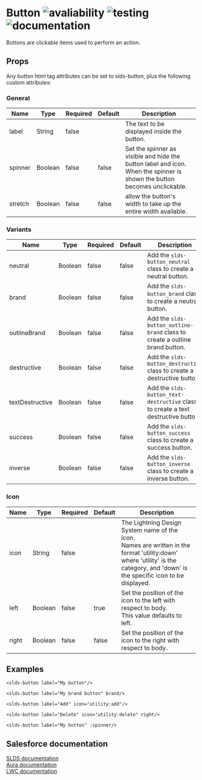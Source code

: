 # Button ![avaliability](https://img.shields.io/badge/avaliability-available-green.svg)  ![testing](https://img.shields.io/badge/testing-partial-yellow.svg) ![documentation](https://img.shields.io/badge/documentation-documented-green.svg)

Buttons are clickable items used to perform an action.

## Props
Any button html tag attributes can be set to slds-button, plus the following custom attributes:

### General

| Name     | Type    | Required | Default | Description |
| -------- | ------- | -------- | ------- | ----------- |
| label    | String  | false    |         | The text to be displayed inside the button. |
| spinner  | Boolean | false    | false   | Set the spinner as visible and hide the button label and icon.<br>When the spinner is shown the button becomes unclickable. |
| stretch  | Boolean | false    | false   | allow the button's width to take up the entire width available. |

### Variants

| Name            | Type    | Required | Default | Description |
| --------------- | ------- | -------- | ------- | ----------- |
| neutral         | Boolean | false    | false   | Add the `slds-button_neutral` class to create a neutral button. |
| brand           | Boolean | false    | false   | Add the `slds-button_brand` class to create a neutral button. |
| outlineBrand    | Boolean | false    | false   | Add the `slds-button_outline-brand` class to create a outline brand button. |
| destructive     | Boolean | false    | false   | Add the `slds-button_destructive` class to create a destructive button. |
| textDestructive | Boolean | false    | false   | Add the `slds-button_text-destructive` class to create a text destructive button. |
| success         | Boolean | false    | false   | Add the `slds-button_success` class to create a success button. |
| inverse         | Boolean | false    | false   | Add the `slds-button_inverse` class to create a inverse  button. |

### Icon

| Name  | Type    | Required | Default | Description |
| ----- | ------- | -------- | ------- | ----------- |
| icon  | String  | false    |         | The Lightning Design System name of the icon.<br>Names are written in the format 'utility:down' where 'utility' is the category, and 'down' is the specific icon to be displayed. |
| left  | Boolean | false    | true    | Set the position of the icon to the left with respect to body.<br>This value defaults to left. |
| right | Boolean | false    | false   | Set the position of the icon to the right with respect to body. |

## Examples

```vue
<slds-button label="My button"/>

<slds-button label="My brand button" brand/>

<slds-button label="Add" icon="utility:add"/>

<slds-button label="Delete" icon="utility:delete" right/>

<slds-button label="My button" :spinner/>

```

## Salesforce documentation
[SLDS documentation](https://www.lightningdesignsystem.com/components/buttons/)<br>
[Aura documentation](https://developer.salesforce.com/docs/component-library/bundle/lightning:button)<br>
[LWC documentation](https://developer.salesforce.com/docs/component-library/bundle/lightning-button)<br>
